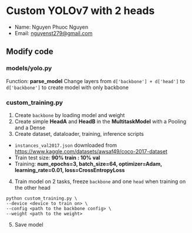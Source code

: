 # Custom YOLOv7 with 2 heads

- Name: Nguyen Phuoc Nguyen
- Email: nguyenst279@gmail.com

## Modify code

### models/yolo.py

Function: **parse_model**
Change layers from `d['backbone'] + d['head']` to `d['backbone']` to create model with only backbone

### custom_training.py

1. Create `backbone` by loading model and weight
2. Create simple **HeadA** and **HeadB** in the **MultitaskModel** with a Pooling and a Dense
3. Create dataset, dataloader, training, inference scripts

- `instances_val2017.json` downloaded from https://www.kaggle.com/datasets/awsaf49/coco-2017-dataset
- Train test size: **90% train : 10% val**
- Training: **num_epochs=3, batch_size=64, optimizer=Adam, learning_rate=0.01, loss=CrossEntropyLoss**

4. Train model on 2 tasks, freeze `backbone` and one `head` when training on the other head

```
python custom_training.py \
--device <device to train on> \
--config <path to the backbone config> \
--weight <path to the weight>
```

5. Save model
